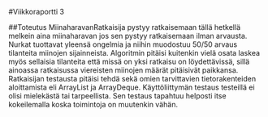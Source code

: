#Viikkoraportti 3

##Toteutus
MiinaharavanRatkaisija pystyy ratkaisemaan tällä hetkellä melkein aina miinaharavan jos sen pystyy ratkaisemaan ilman arvausta. Nurkat tuottavat yleensä ongelmia ja niihin muodostuu 50/50 arvaus tilanteita miinojen sijainneista. Algoritmin pitäisi kuitenkin vielä osata laskea myös sellaisia tilanteita että missä on yksi ratkaisu on löydettävissä, sillä ainoassa ratkaisussa viereisten miinojen määrät pitäisivät paikkansa. Ratkaisijan testausta pitäisi tehdä sekä omien tarvittavien tietorakenteiden aloittamista eli ArrayList ja ArrayDeque. Käyttöliittymän testaus testeillä ei olisi mielekästä tai tarpeellista. Sen testaus tapahtuu helposti itse kokeilemalla koska toimintoja on muutenkin vähän.